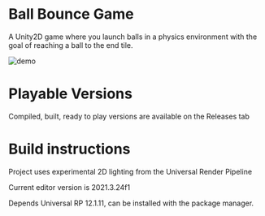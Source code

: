 # Ball Bounce Game
A Unity2D game where you launch balls in a physics environment with the goal of reaching a ball to the end tile.

![demo](https://user-images.githubusercontent.com/7853185/235373603-7d58ae26-2220-4823-9f41-692489e9e413.gif)

# Playable Versions

Compiled, built, ready to play versions are available on the Releases tab

# Build instructions

Project uses experimental 2D lighting from the Universal Render Pipeline

Current editor version is 2021.3.24f1

Depends Universal RP 12.1.11, can be installed with the package manager. 
